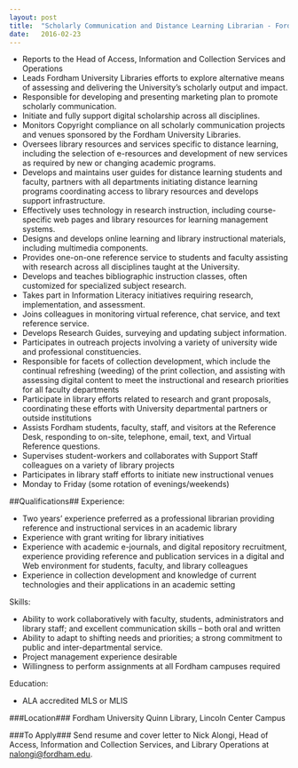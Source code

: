 ```yaml
---
layout: post
title:  "Scholarly Communication and Distance Learning Librarian - Fordham University"
date:   2016-02-23
---
```



* Reports to the Head of Access, Information and Collection Services and Operations
* Leads Fordham University Libraries efforts to explore alternative means of assessing and delivering the University’s scholarly output and impact.
* Responsible for developing and presenting marketing plan to promote scholarly communication.
* Initiate and fully support digital scholarship across all disciplines. 
* Monitors Copyright compliance on all scholarly communication projects and venues sponsored by the Fordham University Libraries.
* Oversees library resources and services specific to distance learning, including the selection of e-resources and development of new services as required by new or changing academic programs.
* Develops and maintains user guides for distance learning students and faculty, partners with all departments initiating distance learning programs coordinating access to library resources and develops support infrastructure.
* Effectively uses technology in research instruction, including course-specific web pages and library resources for learning management systems.
* Designs and develops online learning and library instructional materials, including multimedia components.
* Provides one-on-one reference service to students and faculty assisting with research across all disciplines taught at the University.
* Develops and teaches bibliographic instruction classes, often customized for specialized subject research.
* Takes part in Information Literacy initiatives requiring research, implementation, and assessment.  
* Joins colleagues in monitoring virtual reference, chat service, and text reference service.
* Develops Research Guides, surveying and updating subject information.
* Participates in outreach projects involving a variety of university wide and professional constituencies.
* Responsible for facets of collection development, which include the continual refreshing (weeding) of the print collection, and assisting with assessing digital content to meet the instructional and research priorities for all faculty departments
* Participate in  library efforts related to research and  grant proposals, coordinating these efforts with University departmental partners or outside institutions 
* Assists Fordham students, faculty, staff, and visitors at the Reference Desk, responding to on-site, telephone, email, text, and Virtual Reference questions.
* Supervises student-workers and collaborates with Support Staff colleagues on a variety of library projects 
* Participates in library staff efforts to initiate new instructional venues
* Monday to Friday (some rotation of evenings/weekends)

##Qualifications##
Experience:
* Two years’ experience preferred as a professional librarian providing reference and instructional services in an academic library
* Experience with grant writing for library initiatives
* Experience with academic e-journals, and digital repository recruitment, experience providing reference and publication services in a digital and Web environment for students, faculty, and library colleagues
* Experience in collection development and knowledge of current technologies and their applications in an academic setting

Skills:
* Ability to work collaboratively with faculty, students, administrators and library staff; and excellent communication skills – both oral and written
* Ability to adapt to shifting needs and priorities; a strong commitment to public and inter-departmental service.
* Project management experience desirable
* Willingness to perform assignments at all Fordham campuses required

Education:
* ALA accredited MLS or MLIS

###Location###
Fordham University Quinn Library, Lincoln Center Campus

###To Apply###
Send resume and cover letter to Nick Alongi, Head of Access, Information and Collection Services, and Library Operations at [nalongi@fordham.edu](mailto:nalongi@fordham.edu).
